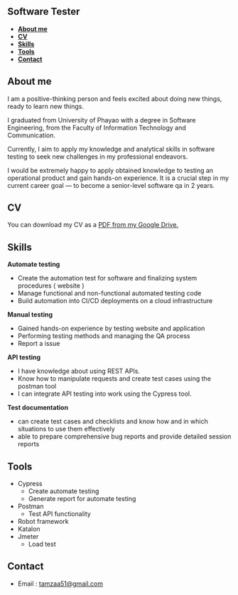 ## Software Tester

- **[About me](#aboutme)**
- **[CV](#CV)**
- **[Skills](#skills)**
- **[Tools](#Tools)**
- **[Contact](#Contact)**
  
## <a name="aboutme"></a>About me

I am a positive-thinking person and feels excited about doing new things, ready to learn new things.

I graduated from University of Phayao with a degree in Software Engineering, from the Faculty of Information Technology and Communication.

Currently, I aim to apply my knowledge and analytical skills in software testing to seek new challenges in my professional endeavors.

I would be extremely happy to apply obtained knowledge to testing an operational product and gain hands-on experience. It is a crucial step in my current career goal — to become a senior-level software qa in 2 years.

## <a name="CV"></a>CV

You can download my CV as a [PDF from my Google Drive.](https://drive.google.com/file/d/18TmB9Pg2jgu1SEASLInVwTDS7QtbWqma/view?usp=sharing)

## <a name="skills"></a>Skills

**Automate testing**
- Create the automation test for software and finalizing system procedures ( website )
- Manage functional and non-functional automated testing code
- Build automation into CI/CD deployments on a cloud infrastructure

**Manual testing**
- Gained hands-on experience by testing website and application
- Performing testing methods and managing the QA process
- Report a issue

**API testing**
- I have knowledge about using REST APIs.
- Know how to manipulate requests and create test cases using the postman tool
- I can integrate API testing into work using the Cypress tool.
  
**Test documentation**
- can create test cases and checklists and know how and in which situations to use them effectively
- able to prepare comprehensive bug reports and provide detailed session reports

## <a name="Tools"></a>Tools

- Cypress
  - Create automate testing
  - Generate report for automate testing
- Postman
  - Test API functionality
- Robot  framework
- Katalon
- Jmeter
  - Load test

## <a name="Contact"></a>Contact
- Email : tamzaa51@gmail.com

